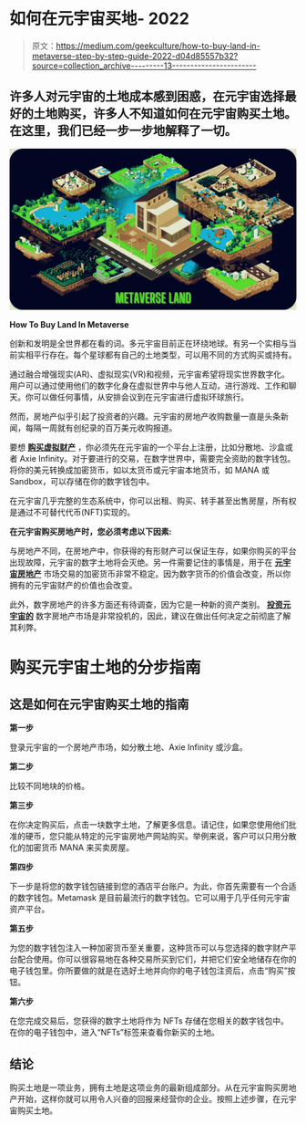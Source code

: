 # 如何在元宇宙买地- 2022

> 原文：<https://medium.com/geekculture/how-to-buy-land-in-metaverse-step-by-step-guide-2022-d04d85557b32?source=collection_archive---------13----------------------->

## 许多人对元宇宙的土地成本感到困惑，在元宇宙选择最好的土地购买，许多人不知道如何在元宇宙购买土地。在这里，我们已经一步一步地解释了一切。

![](img/16b8da68d1fe42424fa2d028ca383b40.png)

**How To Buy Land In Metaverse**

创新和发明是全世界都在看的词。多元宇宙目前正在环绕地球。有另一个实相与当前实相平行存在。每个星球都有自己的土地类型，可以用不同的方式购买或持有。

通过融合增强现实(AR)、虚拟现实(VR)和视频，元宇宙希望将现实世界数字化。用户可以通过使用他们的数字化身在虚拟世界中与他人互动，进行游戏、工作和聊天。你可以做任何事情，从安排会议到在元宇宙进行虚拟环球旅行。

然而，房地产似乎引起了投资者的兴趣。元宇宙的房地产收购数量一直是头条新闻，每隔一周就有创纪录的百万美元收购报道。

要想 [**购买虚拟财产**](https://bit.ly/3MlL3El) ，你必须先在元宇宙的一个平台上注册，比如分散地、沙盒或者 Axie Infinity。对于要进行的交易，在数字世界中，需要完全资助的数字钱包。将你的美元转换成加密货币，如以太货币或元宇宙本地货币，如 MANA 或 Sandbox，可以存储在你的数字钱包中。

在元宇宙几乎完整的生态系统中，你可以出租、购买、转手甚至出售房屋，所有权是通过不可替代代币(NFT)实现的。

**在元宇宙购买房地产时，您必须考虑以下因素:**

与房地产不同，在房地产中，你获得的有形财产可以保证生存，如果你购买的平台出现故障，元宇宙的数字土地将会灭绝。另一件需要记住的事情是，用于在 [**元宇宙房地产**](https://bit.ly/3MlL3El) 市场交易的加密货币非常不稳定。因为数字货币的价值会改变，所以你拥有的元宇宙财产的价值也会改变。

此外，数字房地产的许多方面还有待调查，因为它是一种新的资产类别。 [**投资元宇宙的**](https://www.finextra.com/blogposting/21300/nft-real-estate-new-investment-opportunities-enabled-through-blockchain-technology) 数字房地产市场是非常投机的，因此，建议在做出任何决定之前彻底了解其利弊。

# 购买元宇宙土地的分步指南

## 这是如何在元宇宙购买土地的指南

**第一步**

登录元宇宙的一个房地产市场，如分散土地、Axie Infinity 或沙盒。

**第二步**

比较不同地块的价格。

**第三步**

在你决定购买后，点击一块数字土地，了解更多信息。请记住，如果您使用他们批准的硬币，您只能从特定的元宇宙房地产网站购买。举例来说，客户可以只用分散化的加密货币 MANA 来买卖房屋。

**第四步**

下一步是将您的数字钱包链接到您的酒店平台账户。为此，你首先需要有一个合适的数字钱包。Metamask 是目前最流行的数字钱包。它可以用于几乎任何元宇宙资产平台。

**第五步**

为您的数字钱包注入一种加密货币至关重要，这种货币可以与您选择的数字财产平台配合使用。你可以很容易地在各种交易所买到它们，并把它们安全地储存在你的电子钱包里。你所要做的就是在选好土地并向你的电子钱包注资后，点击“购买”按钮。

**第六步**

在您完成交易后，您获得的数字土地将作为 NFTs 存储在您相关的数字钱包中。在你的电子钱包中，进入“NFTs”标签来查看你新买的土地。

## 结论

购买土地是一项业务，拥有土地是这项业务的最新组成部分。从在元宇宙购买房地产开始，这样你就可以用令人兴奋的回报来经营你的企业。按照上述步骤，在元宇宙购买土地。